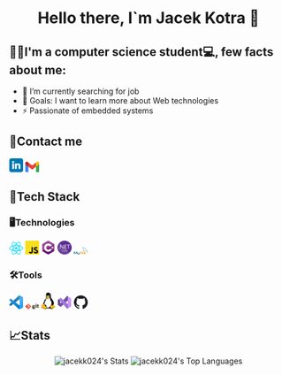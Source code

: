 <h1 align="center">Hello there, I`m Jacek Kotra 👋</h1>


## 🙋‍♂️I'm a computer science student💻, few facts about me:

- 🌱 I’m currently searching for job 
- 🥅 Goals: I want to learn more about Web technologies
- ⚡ Passionate of embedded systems

## 📱Contact me

<div>
  <a href="https://www.linkedin.com/in/jacek-kotra-103584249/" target="_blank" rel="noopener noreferrer"><img src ="./images/linkedin-logo.svg" alt="LinkedIn logo" width="5%" title='LinkedIn'/></a>
  <a href="mailto:jacekkotra98@gmail.com" target="_blank" rel="noopener noreferrer"><img src ="./images/Gmail.svg" alt="Gmail logo" width="5%" title='Gmail'/></a>
</div>

## 👷Tech Stack
### 🖥️Technologies

<div>
    <a href="https://pl.legacy.reactjs.org" target="_blank"><img src ="./images/react.svg" alt="React logo" width="5%" title='React'/></a>
    <a href="https://www.javascript.com" target="_blank"><img src ="./images/javascript.svg" alt="JavaScript logo" width="5%" title='JavaScript'/></a>
    <a href="https://learn.microsoft.com/pl-pl/dotnet/csharp/" target="_blank"><img src ="./images/cs.svg" alt="Csharp logo" width="5%" title='Csharp'/></a>
    <a href="https://dotnet.microsoft.com/en-us/download" target="_blank"><img src ="./images/NET_Core_Logo.svg" alt=".NET Core logo" width="5%" title='.NET Core'/></a>
    <a href="https://www.mysql.com" target="_blank"><img src ="./images/mysql.svg" alt="MySQL logo" width="5%" title='MySQL'/></a>
</div>

### 🛠Tools

<div>
    <a href="https://code.visualstudio.com/" target="_blank"><img src ="./images/visual-studio-code.svg" alt="VS Code logo" width="5%" title='Visual Studio Code'/></a>
    <a href="https://git-scm.com/" target="_blank"><img src ="./images/git.svg" alt="Git logo" width="5%" title='Git'/></a>
    <a href="https://www.linux.org/" target="_blank"><img src ="./images/linux.svg" alt="Linux logo" width="5%" title='Linux'/></a>
    <a href="https://visualstudio.microsoft.com/pl/vs/" target="_blank"><img src ="./images/VS.svg" alt="VS logo" width="5%" title='VS'/></a>
    <a href="https://github.com" target="_blank"><img src ="./images/github.svg" alt="Github logo" width="5%" title='Github'/></a>

</div>

## 📈Stats
<div align="center">

![jacekk024's Stats](https://github-readme-stats.vercel.app/api?username=jacekk024&theme=vue&show_icons=true&hide_border=false&count_private=true)
![jacekk024's Top Languages](https://github-readme-stats.vercel.app/api/top-langs/?username=jacekk024&theme=vue&show_icons=true&hide_border=false&layout=compact)
</div>